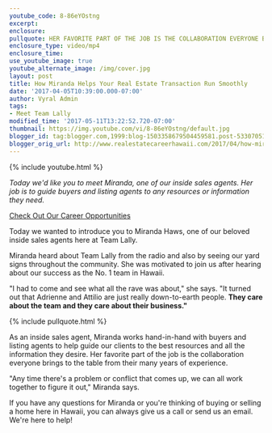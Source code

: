 ```yaml
---
youtube_code: 8-86eYOstng
excerpt:
enclosure:
pullquote: HER FAVORITE PART OF THE JOB IS THE COLLABORATION EVERYONE BRINGS TO THE TABLE.
enclosure_type: video/mp4
enclosure_time:
use_youtube_image: true
youtube_alternate_image: /img/cover.jpg
layout: post
title: How Miranda Helps Your Real Estate Transaction Run Smoothly
date: '2017-04-05T10:39:00.000-07:00'
author: Vyral Admin
tags:
- Meet Team Lally
modified_time: '2017-05-11T13:22:52.720-07:00'
thumbnail: https://img.youtube.com/vi/8-86eYOstng/default.jpg
blogger_id: tag:blogger.com,1999:blog-1503358679504459581.post-5330705151700873491
blogger_orig_url: http://www.realestatecareerhawaii.com/2017/04/how-miranda-helps-your-real-estate.html
---
```

{% include youtube.html %}

*Today we'd like you to meet Miranda, one of our inside sales agents. Her job is to guide buyers and listing agents to any resources or information they need.*

<a href="https://www.teamlally.com/open-positions.php">Check Out Our Career Opportunities</a>

Today we wanted to introduce you to Miranda Haws, one of our beloved inside sales agents here at Team Lally.

Miranda heard about Team Lally from the radio and also by seeing our yard signs throughout the community. She was motivated to join us after hearing about our success as the No. 1 team in Hawaii.

"I had to come and see what all the rave was about," she says. "It turned out that Adrienne and Attilio are just really down-to-earth people. **They care about the team and they care about their business."**

{% include pullquote.html %}

As an inside sales agent, Miranda works hand-in-hand with buyers and listing agents to help guide our clients to the best resources and all the information they desire. Her favorite part of the job is the collaboration everyone brings to the table from their many years of experience.

"Any time there's a problem or conflict that comes up, we can all work together to figure it out," Miranda says.

If you have any questions for Miranda or you're thinking of buying or selling a home here in Hawaii, you can always give us a call or send us an email. We're here to help!
